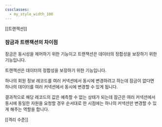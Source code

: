 ```yaml
---
cssclasses:
  - my_style_width_100
---
```



[[트랜잭션]]

### 잠금과 트랜잭션의 차이점
잠금은 동시성을 제어하기 위한 기능이고 트랜잭션은 데이터의 정합성을 보장하기 위한 기능입니다. 

트랜잭션은 데이터의 정합성을 보장하기 위한 기능입니다.

하나의 회원 정보 레코드를 여러 커넥션에서 동시에 변경하려고 하는데 잠금이 없다면 하나의 데이터를 여러 커넥션에서 동시에 변경할 수 있게 됩니다.

결과적으로 해당 레코드의 값은 예측할 수 없는 상태가 되는데 잠근은 여러 커넥션에서 동시에 동일한 자원을 요청할 경우 순서대로 한 시점에는 하나의 커넥션만 변경할 수 있게 해주는 역할을 합니다.

[[격리 수준]]